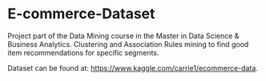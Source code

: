 # E-commerce-Dataset
Project part of the Data Mining course in the Master in Data Science &amp; Business Analytics. Clustering and Association Rules mining to find good item recommendations for specific segments. 

Dataset can be found at: https://www.kaggle.com/carrie1/ecommerce-data. 
